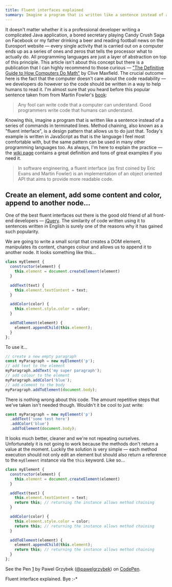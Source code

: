```yaml
---
title: Fluent interfaces explained
summary: Imagine a program that is written like a sentence instead of a series of separated command blocks — the technique of method chaining is the answer.
---
```


It doesn't matter whether it is a professional developer writing a complicated Java application, a bored secretary playing Candy Crush Saga on Facebook or my father drinking a beer and reading football news on the Eurosport website — every single activity that is carried out on a computer ends up as a series of ones and zeros that tells the processor what to actually do. All programming languages are just a layer of abstraction on top of this principle. This article isn't about this concept but there is a publication that I can highly recommend to those curious — ["The Definitive Guide to How Computers Do Math"](https://www.amazon.com/Definitive-Guide-How-Computers-Math/dp/0471732788) by Clive Maxfield. The crucial outcome here is the fact that the computer doesn't care about the code readability — we developers do however so the code should be written in a way to help humans to read it. I'm almost sure that you heard before this popular sentence taken from from Martin Fowler's [book](https://www.amazon.co.uk/Refactoring-Improving-Design-Existing-Technology/dp/0201485672):

> Any fool can write code that a computer can understand. Good programmers write code that humans can understand.

Knowing this, imagine a program that is written like a sentence instead of a series of commands in terminated lines. Method chaining, also known as a "fluent interface", is a design pattern that allows us to do just that. Today's example is written in JavaScript as that is the language I feel most comfortable with, but the same pattern can be used in many other programming languages too. As always, I'm here to explain the practice — the [wiki page](https://en.wikipedia.org/wiki/Fluent_interface) contains a great definition and tons of great examples if you need it.

> In software engineering, a fluent interface (as first coined by Eric Evans and Martin Fowler) is an implementation of an object oriented API that aims to provide more readable code.

## Create an element, add some content and color, append to another node...

One of the best fluent interfaces out there is the good old friend of all front-end developers — [jQuery](https://jquery.com/). The similarity of code written using it to sentences written in English is surely one of the reasons why it has gained such popularity.

We are going to write a small script that creates a DOM element, manipulates its content, changes colour and allows us to append it to another node. It looks something like this...

```js
class myElement {
  constructor(element) {
    this.element = document.createElement(element)
  }

  addText(text) {
    this.element.textContent = text;
  }

  addColor(color) {
    this.element.style.color = color;
  }

  addToElement(element) {
    element.appendChild(this.element);
  }
};
```

To use it...

```js
// create a new empty paragraph
const myParagraph = new myElement('p');
// add text to the element
myParagraph.addText('my super paragraph');
// add colour to the element
myParagraph.addColor('blue');
// add element to the body
myParagraph.addToElement(document.body);
```

There is nothing wrong about this code. The amount repetitive steps that we've taken isn't needed though. Wouldn't it be cool to just write:

```js
const myParagraph = new myElement('p')
  .addText('some test here')
  .addColor('blue')
  .addToElement(document.body);
```

It looks much better, cleaner and we're not repeating ourselves. Unfortunately it is not going to work because the methods don't return a value at the moment. Luckily the solution is very simple — each method execution should not only edit an element but should also return a reference to the `myElement` instance via the `this` keyword. Like so...

```js
class myElement {
  constructor(element) {
    this.element = document.createElement(element)
  }

  addText(text) {
    this.element.textContent = text;
    return this; // returning the instance allows method chaining
  }

  addColor(color) {
    this.element.style.color = color;
    return this; // returning the instance allows method chaining
  }

  addToElement(element) {
    element.appendChild(this.element);
    return this; // returning the instance allows method chaining
  }
};
```

<p><p data-height="584" data-theme-id="dark" data-slug-hash="KWyPQq" data-default-tab="js,result" data-user="pawelgrzybek" data-embed-version="2" data-pen-title="1" class="codepen">See the Pen <a href="https://codepen.io/pawelgrzybek/pen/KWyPQq/">1</a> by Pawel Grzybek (<a href="https://codepen.io/pawelgrzybek">@pawelgrzybek</a>) on <a href="http://codepen.io">CodePen</a>.</p>
<script async src="https://production-assets.codepen.io/assets/embed/ei.js"></script></p>

Fluent interface explained. Bye :-*
